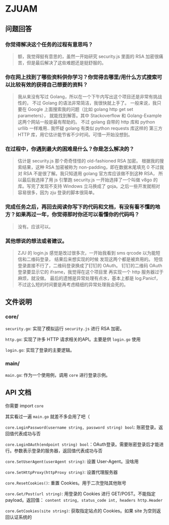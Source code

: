 # ZJUAM

## 问题回答

### 你觉得解决这个任务的过程有意思吗？
> 额，我觉得挺有意思的，虽然一开始研究 security.js 里面的 RSA 加密很痛苦，但是最后解决了这些难题还是挺舒服的。

### 你在网上找到了哪些资料供你学习？你觉得去哪里/用什么方式搜索可以比较有效的获得自己想要的资料？
> 我从来没有写过 Golang，所以在一个下午内写出这个项目还是非常有挑战性的，
> 不过 Golang 的语法非常简洁，我很快就上手了。
> 一般来说，我只要在 Google 上面搜索我的问题（比如 golang http get set parameters），
> 就能找到解答。其中 Stackoverflow 和 Golang-Example 这两个网站一般是最有帮助的。
> 不过 golang 自带的 http 库和 python urllib 一样难用.. 我怀疑 golang 有类似 python requests 库这样的
> 第三方 HTTP 库，用它估计能节省不少时间。可惜一开始没想到。

### 在过程中，你遇到最大的困难是什么？你是怎么解决的？
> 估计是 security.js 那个奇奇怪怪的 old-fashioned RSA 加密。
> 根据我的搜索结果，这种 RSA 加密被称为 non-padding，即在数据末尾填充 0
> 不过我对 RSA 不是很了解。我只知道用 golang 官方库应该做不到这种 RSA，
> 所以最后我选择了用 js 引擎跑 security.js
> 一开始选择了一个叫做 v8go 的库。写完了发现不支持 Windows
> 立马换成了 goja。之后一些开发就相对容易很多，因为 zju 登录的脚本很简单。

### 完成任务之后，再回去阅读你写下的代码和文档，有没有看不懂的地方？如果再过一年，你觉得那时你还可以看懂你的代码吗？
> 没有。应该可以。

### 其他想说的想法或者建议。
> ZJU 的 login.js 感觉是改过很多次，一开始我看到 sms qrcode 以为能短信和二维码登录，
> 结果后来想实现的时候 发现这两个都是被弃用的。
> 短信登录直接不行了，二维码登录换成了钉钉的 OAuth。
> 钉钉的二维码 OAuth 登录要显示它的 iframe，我觉得在这个项目里
> 再实现一个 http 服务器过于麻烦，就没做。
> 最后的遗憾是异常处理有点水，基本上都是 log.Panicf，
> 不过这么短的时间要是再考虑精细的异常处理我会死的。

## 文件说明
### core/
`security.go`: 实现了模拟运行 `security.js` 进行 RSA 加密。

`http.go`: 实现了许多 HTTP 请求相关的API。主要是供 `login.go` 使用

`login.go`: 实现了登录的主要逻辑。

### main/
`main.go`: 作为一个使用例，调用 `core` 进行登录示例。

## API 文档
你需要 import `core`

其实看过一遍 `main.go` 就差不多会用了吧（

`core.LoginPassword(username string, password string) bool`: 账密登录。返回值代表成功与否

`core.LoginOAuth(endpoint string) bool`：OAuth登录。需要账密登录后才能进行。参数表示登录的服务器，返回值代表成功与否

`core.SetUserAgent(userAgent string)`: 设置 User-Agent。没啥用

`core.SetHttpProxy(httpProxy string)`: 设置代理服务器

`core.ResetCookies()`: 重置 Cookies。用于二次登陆其他账号

`core.Get/Post(url string)`: 用登录的 Cookies 进行 GET/POST。不能指定 payload。返回值： `content string, status_code int, headers http.Header`

`core.GetCookies(site string)`: 获取指定站点的 Cookies。如果 site 为空则返回认证系统的

